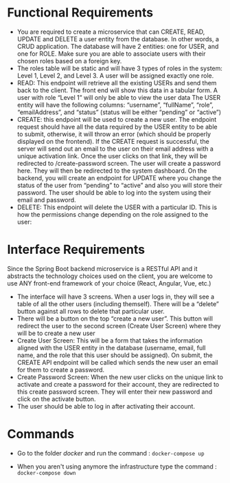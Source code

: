 
# Functional Requirements

* You are required to create a microservice that can CREATE, READ, UPDATE and DELETE a user entity from the database. In other words, a CRUD application.
The database will have 2 entities: one for USER, and one for ROLE. Make sure you are able to associate users with their chosen roles based on a foreign key.
* The roles table will be static and will have 3 types of roles in the system: Level 1, Level 2, and Level 3.
A user will be assigned exactly one role.
* READ: This endpoint will retrieve all the existing USERs and send them back to the client. The front end will show this data in a tabular form.
A user with role “Level 1” will only be able to view the user data
The USER entity will have the following columns: “username”, “fullName”, “role”, “emailAddress”, and “status” (status will be either “pending” or “active”)
* CREATE: this endpoint will be used to create a new user. The endpoint request should have all the data required by the USER entity to be able to submit, otherwise, it will throw an error (which should be properly displayed on the frontend).
If the CREATE request is successful, the server will send out an email to the user on their email address with a unique activation link.
Once the user clicks on that link, they will be redirected to <your application url>/create-password screen.
The user will create a password here. They will then be redirected to the system dashboard. On the backend, you will create an endpoint for UPDATE where you change the status of the user from “pending” to “active” and also you will store their password.
The user should be able to log into the system using their email and password.
* DELETE: This endpoint will delete the USER with a particular ID.
This is how the permissions change depending on the role assigned to the user:

Interface Requirements
======================

Since the Spring Boot backend microservice is a RESTful API and it abstracts the technology choices used on the client, you are welcome to use ANY front-end framework of your choice (React, Angular, Vue, etc.)
* The interface will have 3 screens. When a user logs in, they will see a table of all the other users (including themself). There will be a “delete” button against all rows to delete that particular user.
* There will be a button on the top “create a new user”. This button will redirect the user to the second screen (Create User Screen) where they will be to create a new user
* Create User Screen: This will be a form that takes the information aligned with the USER entity in the database (username, email, full name, and the role that this user should be assigned). On submit, the CREATE API endpoint will be called which sends the new user an email for them to create a password.
* Create Password Screen: When the new user clicks on the unique link to activate and create a password for their account, they are redirected to this create password screen. They will enter their new password and click on the activate button.
* The user should be able to log in after activating their account.

Commands
========

* Go to the folder *docker* and run the command :
`docker-compose up`

* When you aren't using anymore the infrastructure type the command :
`docker-compose down`
